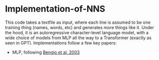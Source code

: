 # Implementation-of-NNS
This code takes a textfile as input, where each line is assumed to be one training thing (names, words, etc) and generates more things like it. Under the hood, it is an autoregressive character-level language model, with a wide choice of models from MLP all the way to a Transformer (exactly as seen in GPT).
Implementations follow a few key papers: 
* MLP, following [Bengio et al. 2003](https://www.jmlr.org/papers/volume3/bengio03a/bengio03a.pdf)
